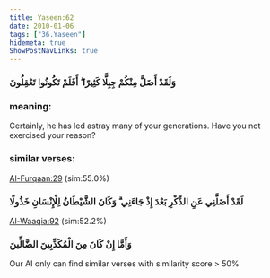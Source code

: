 ```yaml
---
title: Yaseen:62
date: 2010-01-06
tags: ["36.Yaseen"]
hidemeta: true 
ShowPostNavLinks: true 
---
```

### وَلَقَدْ أَضَلَّ مِنْكُمْ جِبِلًّا كَثِيرًا ۖ أَفَلَمْ تَكُونُوا تَعْقِلُونَ
### meaning: 
Certainly, he has led astray many of your generations. Have you not exercised your reason?
### similar verses: 

[Al-Furqaan:29](/25/29) (sim:55.0%)

### لَقَدْ أَضَلَّنِي عَنِ الذِّكْرِ بَعْدَ إِذْ جَاءَنِي ۗ وَكَانَ الشَّيْطَانُ لِلْإِنْسَانِ خَذُولًا

[Al-Waaqia:92](/56/92) (sim:52.2%)

### وَأَمَّا إِنْ كَانَ مِنَ الْمُكَذِّبِينَ الضَّالِّينَ

Our AI only can find similar verses with similarity score > 50% 


